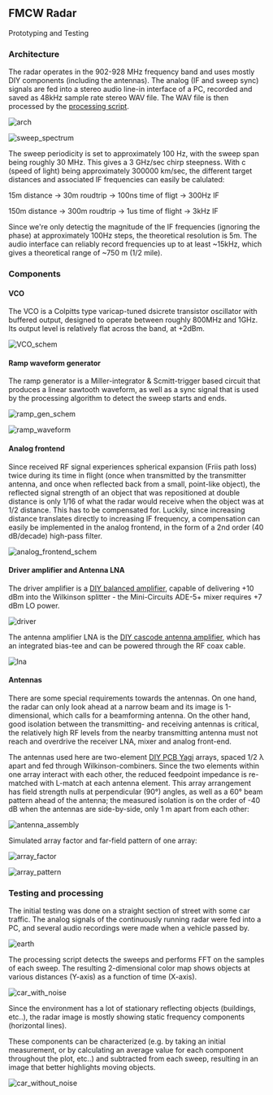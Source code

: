 ## FMCW Radar

Prototyping and Testing

### Architecture

The radar operates in the 902-928 MHz frequency band and uses mostly DIY components (including the antennas). The analog (IF and sweep sync) signals are fed into a stereo audio line-in interface of a PC, recorded and saved as 48kHz sample rate stereo WAV file. The WAV file is then processed by the [processing script](https://github.com/szoftveres/RF_Microwave/tree/main/radar/fmcw_process.m).

![arch](arch.png)

![sweep_spectrum](sweep_spectrum.jpg)

The sweep periodicity is set to approximately 100 Hz, with the sweep span being roughly 30 MHz. This gives a 3 GHz/sec chirp steepness. With c (speed of light) being approximately 300000 km/sec, the different target distances and associated IF frequencies can easily be calulated:

15m distance -> 30m roudtrip -> 100ns time of fligt -> 300Hz IF

150m distance -> 300m roudtrip -> 1us time of flight -> 3kHz IF

Since we're only detectig the magnitude of the IF frequencies (ignoring the phase) at approximately 100Hz steps, the theoretical resolution is 5m. 
The audio interface can reliably record frequencies up to at least ~15kHz, which gives a theoretical range of ~750 m (1/2 mile).

### Components

#### VCO

The VCO is a Colpitts type varicap-tuned dsicrete transistor oscillator with buffered output, designed to operate between roughly 800MHz and 1GHz. Its output level is relatively flat across the band, at +2dBm.

![VCO_schem](VCO_schem.png)

#### Ramp waveform generator

The ramp generator is a Miller-integrator & Scmitt-trigger based circuit that produces a linear sawtooth waveform, as well as a sync signal that is used by the processing algorithm to detect the sweep starts and ends.

![ramp_gen_schem](ramp_gen_schem.png)

![ramp_waveform](ramp_waveform.jpg)

#### Analog frontend

Since received RF signal experiences spherical expansion (Friis path loss) twice during its time in flight (once when transmitted by the transmitter antenna, and once when reflected back from a small, point-like object), the reflected signal strength of an object that was repositioned at double distance is only 1/16 of what the radar would receive when the object was at 1/2 distance. This has to be compensated for.
Luckily, since increasing distance translates directly to increasing IF frequency, a compensation can easily be implemented in the analog frontend, in the form of a 2nd order (40 dB/decade) high-pass filter.

![analog_frontend_schem](analog_frontend_schem.png)

#### Driver amplifier and Antenna LNA

The driver amplifier is a [DIY balanced amplifier](https://github.com/szoftveres/RF_Microwave/tree/main/Amplifier/cascode), capable of delivering +10 dBm into the Wilkinson splitter - the Mini-Circuits ADE-5+ mixer requires +7 dBm LO power.

![driver](https://github.com/szoftveres/RF_Microwave/blob/main/Amplifier/cascode/balanced_photo.jpg)

The antenna amplifier LNA is the [DIY cascode antenna amplifier](https://github.com/szoftveres/RF_Microwave/tree/main/Amplifier/cascode), which has an integrated bias-tee and can be powered through the RF coax cable.

![lna](https://github.com/szoftveres/RF_Microwave/blob/main/Amplifier/cascode/cascode_photo.jpg)

#### Antennas

There are some special requirements towards the antennas. On one hand, the radar can only look ahead at a narrow beam and its image is 1-dimensional, which calls for a beamforming antenna. On the other hand, good isolation between the transmitting- and receiving antennas is critical, the relatively high RF levels from the nearby transmitting antenna must not reach and overdrive the receiver LNA, mixer and analog front-end.

The antennas used here are two-element [DIY PCB Yagi](https://github.com/szoftveres/RF_Microwave/tree/main/em_antenna/915_pcb_yagi) arrays, spaced 1/2 λ apart and fed through Wilkinson-combiners. Since the two elements within one array interact with each other, the reduced feedpoint impedance is re-matched with L-match at each antenna element. This array arrangement has field strength nulls at perpendicular (90°) angles, as well as a 60° beam pattern ahead of the antenna; the measured isolation is on the order of -40 dB when the antennas are side-by-side, only 1 m apart from each other:

![antenna_assembly](antenna_assembly.jpg)

Simulated array factor and far-field pattern of one array:

![array_factor](array_factor.png)

![array_pattern](antenna_array_pattern.png)


### Testing and processing

The initial testing was done on a straight section of street with some car traffic. The analog signals of the continuously running radar were fed into a PC, and several audio recordings were made when a vehicle passed by.

![earth](earth.png)

The processing script detects the sweeps and performs FFT on the samples of each sweep. The resulting 2-dimensional color map shows objects at various distances (Y-axis) as a function of time (X-axis).

![car_with_noise](car_with_noise.png)

Since the environment has a lot of stationary reflecting objects (buildings, etc..), the radar image is mostly showing static frequency components (horizontal lines).

These components can be characterized (e.g. by taking an initial measurement, or by calculating an average value for each component throughout the plot, etc..) and subtracted from each sweep, resulting in an image that better highlights moving objects.

![car_without_noise](car_without_noise.png)

